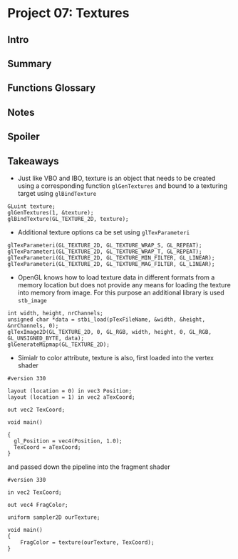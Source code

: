 # Project 07: Textures

## Intro

## Summary

## Functions Glossary

## Notes

## Spoiler

## Takeaways

* Just like VBO and IBO, texture is an object that needs to be created using a corresponding function `glGenTextures` and bound to a texturing target using `glBindTexture `
```
GLuint texture;
glGenTextures(1, &texture);
glBindTexture(GL_TEXTURE_2D, texture);
```
* Additional texture options ca be set using `glTexParameteri`
```
glTexParameteri(GL_TEXTURE_2D, GL_TEXTURE_WRAP_S, GL_REPEAT);
glTexParameteri(GL_TEXTURE_2D, GL_TEXTURE_WRAP_T, GL_REPEAT);
glTexParameteri(GL_TEXTURE_2D, GL_TEXTURE_MIN_FILTER, GL_LINEAR);
glTexParameteri(GL_TEXTURE_2D, GL_TEXTURE_MAG_FILTER, GL_LINEAR);
```
* OpenGL knows how to load texture data in different formats from a memory location but does not provide any means for loading the texture into memory from image. For this purpose an additional library is used `stb_image`
```
int width, height, nrChannels;
unsigned char *data = stbi_load(pTexFileName, &width, &height, &nrChannels, 0);
glTexImage2D(GL_TEXTURE_2D, 0, GL_RGB, width, height, 0, GL_RGB, GL_UNSIGNED_BYTE, data);
glGenerateMipmap(GL_TEXTURE_2D);
```
* Simialr to color attribute, texture is also, first loaded into the vertex shader
```
#version 330

layout (location = 0) in vec3 Position;
layout (location = 1) in vec2 aTexCoord;

out vec2 TexCoord;

void main()

{
  gl_Position = vec4(Position, 1.0);
  TexCoord = aTexCoord;
}
```
and passed down the pipeline into the fragment shader
```
#version 330

in vec2 TexCoord;

out vec4 FragColor;

uniform sampler2D ourTexture;

void main()
{
    FragColor = texture(ourTexture, TexCoord);
}
```